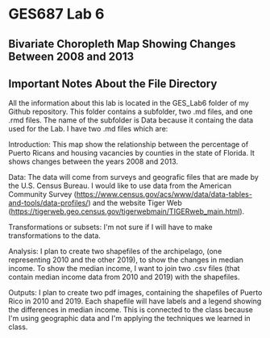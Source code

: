 # GES687 Lab 6

## Bivariate Choropleth Map Showing Changes Between 2008 and 2013

## Important Notes About the File Directory
All the information about this lab is located in the GES_Lab6 folder of my Github repository. This folder contains a subfolder, two .md files, and one .rmd files. The name of the subfolder is Data because it containg the data used for the Lab. I have two .md files which are: 

Introduction: This map show the relationship between the percentage of Puerto Ricans and housing vacancies by counties in the state of Florida. It shows changes between the years 2008 and 2013. 

Data: The data will come from surveys and geografic files that are made by the U.S. Census Bureau. I would like to use data from the American Community Survey (https://www.census.gov/acs/www/data/data-tables-and-tools/data-profiles/) and the website Tiger Web (https://tigerweb.geo.census.gov/tigerwebmain/TIGERweb_main.html).

Transformations or subsets: I'm not sure if I will have to make transformations to the data. 

Analysis: I plan to create two shapefiles of the archipelago, (one representing 2010 and the other 2019), to show the changes in median income. To show the median income, I want to join two .csv files (that contain median income data from 2010 and 2019) with the shapefiles.

Outputs: I plan to create two pdf images, containing the shapefiles of Puerto Rico in 2010 and 2019. Each shapefile will have labels and a legend showing the differences in median income. This is connected to the class because I'm using geographic data and I'm applying the techniques we learned in class. 


